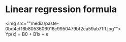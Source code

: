 # Linear regression formula
<img src=""media/paste-0bd4cf16b8053606916c9950479bf2ca59ab71ff.jpg""><br>Yp(x) = B0 + B1x + e
